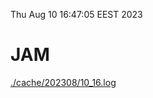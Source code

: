 Thu Aug 10 16:47:05 EEST 2023
# JAM
<a href='./cache/202308/10_16.log'>./cache/202308/10_16.log</a>

